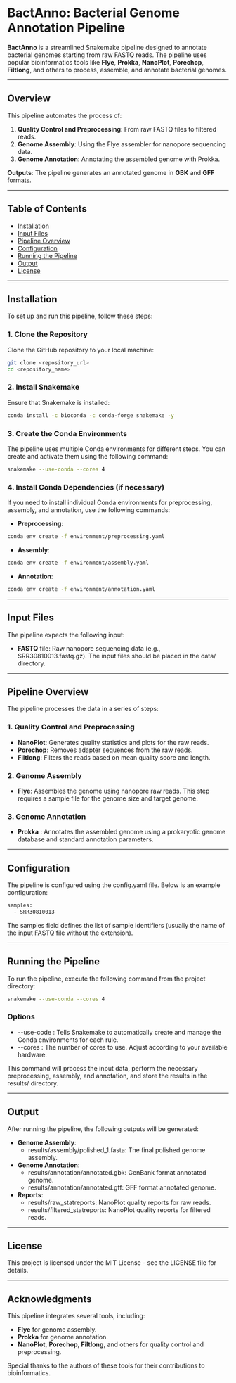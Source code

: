 # **BactAnno: Bacterial Genome Annotation Pipeline**

**BactAnno** is a streamlined Snakemake pipeline designed to annotate bacterial genomes starting from raw FASTQ reads. The pipeline uses popular bioinformatics tools like **Flye**, **Prokka**, **NanoPlot**, **Porechop**, **Filtlong**, and others to process, assemble, and annotate bacterial genomes.

---

## **Overview**

This pipeline automates the process of:
1. **Quality Control and Preprocessing**: From raw FASTQ files to filtered reads.
2. **Genome Assembly**: Using the Flye assembler for nanopore sequencing data.
3. **Genome Annotation**: Annotating the assembled genome with Prokka.

**Outputs**: The pipeline generates an annotated genome in **GBK** and **GFF** formats.

---

## **Table of Contents**

- [Installation](#installation)
- [Input Files](#input-files)
- [Pipeline Overview](#pipeline-overview)
- [Configuration](#configuration)
- [Running the Pipeline](#running-the-pipeline)
- [Output](#output)
- [License](#license)

---

## **Installation**

To set up and run this pipeline, follow these steps:

### **1. Clone the Repository**

Clone the GitHub repository to your local machine:
```bash
git clone <repository_url>
cd <repository_name>
```

### **2. Install Snakemake**

Ensure that Snakemake is installed:
```bash
conda install -c bioconda -c conda-forge snakemake -y
```

### **3. Create the Conda Environments**

The pipeline uses multiple Conda environments for different steps. You can create and activate them using the following command:
```bash
snakemake --use-conda --cores 4
```

### **4. Install Conda Dependencies (if necessary)**

If you need to install individual Conda environments for preprocessing, assembly, and annotation, use the following commands:
- **Preprocessing**:
```bash
conda env create -f environment/preprocessing.yaml
```
- **Assembly**:
```bash
conda env create -f environment/assembly.yaml
```
- **Annotation**:
```bash
conda env create -f environment/annotation.yaml
```

---

## **Input Files**

The pipeline expects the following input:
- **FASTQ** file: Raw nanopore sequencing data (e.g., SRR30810013.fastq.gz).
The input files should be placed in the data/ directory.

---

## **Pipeline Overview**

The pipeline processes the data in a series of steps:

### **1. Quality Control and Preprocessing**
- **NanoPlot**: Generates quality statistics and plots for the raw reads.
- **Porechop**: Removes adapter sequences from the raw reads.
- **Filtlong**: Filters the reads based on mean quality score and length.

### **2. Genome Assembly**

- **Flye**: Assembles the genome using nanopore raw reads. This step requires a sample file for the genome size and target genome.

### **3. Genome Annotation**

- **Prokka** : Annotates the assembled genome using a prokaryotic genome database and standard annotation parameters.

---

## **Configuration**
The pipeline is configured using the config.yaml file. Below is an example configuration:

```bash
samples:
  - SRR30810013
```
The samples field defines the list of sample identifiers (usually the name of the input FASTQ file without the extension).

---

## **Running the Pipeline**
To run the pipeline, execute the following command from the project directory:

```bash
snakemake --use-conda --cores 4
```
### **Options** 

- --use-code : Tells Snakemake to automatically create and manage the Conda environments for each rule.
- --cores : The number of cores to use. Adjust according to your available hardware.

This command will process the input data, perform the necessary preprocessing, assembly, and annotation, and store the results in the results/ directory.

---

## **Output**

After running the pipeline, the following outputs will be generated:
- **Genome Assembly**:
  - results/assembly/polished_1.fasta: The final polished genome assembly.
- **Genome Annotation**:
  - results/annotation/annotated.gbk: GenBank format annotated genome.
  - results/annotation/annotated.gff: GFF format annotated genome.
- **Reports**:
  - results/raw_statreports: NanoPlot quality reports for raw reads.
  - results/filtered_statreports: NanoPlot quality reports for filtered reads.

---

## **License**
This project is licensed under the MIT License - see the LICENSE file for details.

---

## **Acknowledgments**
This pipeline integrates several tools, including:

- **Flye** for genome assembly.
- **Prokka** for genome annotation.
- **NanoPlot**, **Porechop**, **Filtlong**, and others for quality control and preprocessing.

Special thanks to the authors of these tools for their contributions to bioinformatics.
